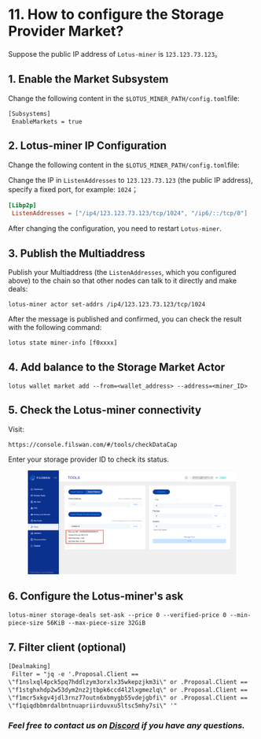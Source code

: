 # 11. How to configure the Storage Provider Market?

Suppose the public IP address of `Lotus-miner` is `123.123.73.123`。

## 1. Enable the Market Subsystem

Change the following content in the `$LOTUS_MINER_PATH/config.toml`file:

```
[Subsystems]
 EnableMarkets = true
```

## 2. Lotus-miner IP Configuration

Change the following content in the `$LOTUS_MINER_PATH/config.toml`file:

Change the IP in `ListenAddresses` to `123.123.73.123` (the public IP address), specify a fixed port, for example: `1024`；

```toml
[Libp2p]
 ListenAddresses = ["/ip4/123.123.73.123/tcp/1024", "/ip6/::/tcp/0"]
```

After changing the configuration, you need to restart `Lotus-miner`.

## 3. Publish the Multiaddress

Publish your Multiaddress (the `ListenAddresses`, which you configured above) to the chain so that other nodes can talk to it directly and make deals:

```
lotus-miner actor set-addrs /ip4/123.123.73.123/tcp/1024
```

After the message is published and confirmed, you can check the result with the following command:

```
lotus state miner-info [f0xxxx]
```

## 4. Add balance to the Storage Market Actor

```
lotus wallet market add --from=<wallet_address> --address=<miner_ID>
```

## 5. Check the Lotus-miner connectivity

Visit:

```
https://console.filswan.com/#/tools/checkDataCap
```

Enter your storage provider ID to check its status.

<figure><img src="../../.gitbook/assets/image (8).png" alt=""><figcaption></figcaption></figure>

## 6. Configure the Lotus-miner's ask

```
lotus-miner storage-deals set-ask --price 0 --verified-price 0 --min-piece-size 56KiB --max-piece-size 32GiB
```

## 7. Filter client (optional)

```
[Dealmaking]
 Filter = "jq -e '.Proposal.Client == \"f1nslxql4pck5pq7hddlzym3orxlx35wkepzjkm3i\" or .Proposal.Client == \"f1stghxhdp2w53dym2nz2jtbpk6ccd4l2lxgmezlq\" or .Proposal.Client == \"f1mcr5xkgv4jdl3rnz77outn6xbmygb55vdejgbfi\" or .Proposal.Client == \"f1qiqdbbmrdalbntnuapriirduvxu5ltsc5mhy7si\" '"
```

### &#x20;              _**Feel free to contact us on**_ [_**Discord**_](https://filswan.com/discord) _**if you have any questions.**_
